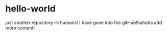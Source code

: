# hello-world
just another repository
Hi humans!
I have gone into the gitHub!hahaha
add more content!